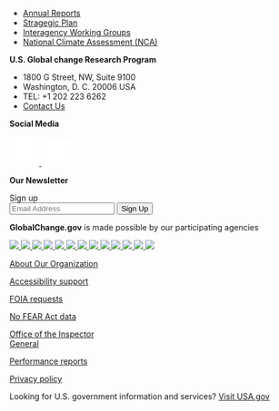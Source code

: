 
<footer class="usa-footer">
    <div class="usa-footer__primary-section">
        <div class="grid-container">
            <nav class="usa-footer__nav" aria-label="Footer navigation">
                <ul class="grid-row grid-gap">
                    <li class="
              mobile-lg:grid-col-auto
              usa-footer__primary-content
            ">
                        <a class="usa-footer__primary-link" href="javascript:void(0);"> Annual Reports</a>
                    </li>
                    <li class="
              mobile-lg:grid-col-auto
              usa-footer__primary-content
            ">
                        <a class="usa-footer__primary-link" href="javascript:void(0);">Stragegic Plan</a>
                    </li>
                    <li class="
              mobile-lg:grid-col-auto
              usa-footer__primary-content
            ">
                        <a class="usa-footer__primary-link" href="javascript:void(0);">Interagency Working Groups</a>
                    </li>
                    <li class="
              mobile-lg:grid-col-auto
              usa-footer__primary-content
            ">
                        <a class="usa-footer__primary-link" href="javascript:void(0);">National Climate Assessment
                            (NCA)</a>
                    </li>
                </ul>
            </nav>
        </div>
    </div>
    <div class="usa-footer__secondary-section">
        <div class="grid-container">
            <div class="grid-row grid-gap">
                <div class="
              usa-footer__logo
              grid-row
              mobile-lg:grid-col-auto desktop:grid-col-5">
                    <div class="mobile-lg:grid-col-12">
                        <p class="margin-0"><strong>U.S. Global change Research Program</strong></p>
                        <ul class="add-list-reset margin-0">
                            <li>1800 G Street, NW, Suite 9100</li>
                            <li>Washington, D. C. 20006 USA</li>
                            <li>TEL: +1 202 223 6262</li>
                            <li><a href="mailto:">Contact Us</a></li>
                        </ul>
                    </div>
                </div>
                <div class="mobile-lg:grid-col-12 desktop:grid-col-3">
                    <p class="margin-0"><strong>Social Media</strong></p>
                    <div class="social-media-icons">
                        <a href="">
                            <img src="../../assets/../../assets/icons/icon-facebook.svg">
                        </a>
                        <a href="">
                            <img src="../../assets/../../assets/icons/icon-twitter.svg">
                        </a>
                    </div>
                </div>
                <div class="mobile-lg:grid-col-12 desktop:grid-col-4">
                    <p class="margin-0"><strong>Our Newsletter</strong></p>
                    <section aria-label="Newsletter component">
                        <form class="usa-search" role="email">
                            <label class="usa-sr-only" for="email-field">Sign up</label>
                            <div class="newsletter">
                                <input class="usa-input" id="email-field" type="email" name="Sign up"
                                    placeholder="Email Address" />
                                <button class="usa-button" type="submit">
                                    <span class="usa-search__submit-text">Sign Up </span>
                                </button>
                            </div>
                        </form>
                    </section>
                </div>
            </div>
        </div>
    </div>
    <div class="usa-footer__tertiary-section">
        <div class="grid-container">
            <div class="grid-row grid-gap-lg flex-align-center">
                <div class="desktop:grid-col-12">
                    <div>
                        <p>
                            <strong>GlobalChange.gov</strong> is made possible by our participating agencies
                        </p>
                    </div>
                </div>
                <div class="desktop:grid-col-12 seals-home">
                    <div class="grid-row flex-justify-center">
                        <a href="">
                            <img src="../../assets/customImages/seals/USDA-110px.png" />
                        </a>
                        <a href="">
                            <img src="../../assets/customImages/seals/DOC-110px.png" />
                        </a>
                        <a href="">
                            <img src="../../assets/customImages/seals/DOD-110px.png" />
                        </a>
                        <a href="">
                            <img src="../../assets/customImages/seals/DOE-110px.png" />
                        </a>
                        <a href="">
                            <img src="../../assets/customImages/seals/HHS-110px.png" />
                        </a>
                        <a href="">
                            <img src="../../assets/customImages/seals/DOI-110px.png" />
                        </a>
                        <a href="">
                            <img src="../../assets/customImages/seals/DOS-110px.png" />
                        </a>
                        <a href="">
                            <img src="../../assets/customImages/seals/DOT-110px.png" />
                        </a>
                        <a href="">
                            <img src="../../assets/customImages/seals/EPA-110px.png" />
                        </a>
                        <a href="">
                            <img src="../../assets/customImages/seals/NASA-110px.png" />
                        </a>
                        <a href="">
                            <img src="../../assets/customImages/seals/NSF-110px.png" />
                        </a>
                        <a href="">
                            <img src="../../assets/customImages/seals/Smithsonian.png" />
                        </a>
                        <a href="">
                            <img src="../../assets/customImages/seals/USAID-110px.png" />
                        </a>
                    </div>
                </div>
            </div>
        </div>
    </div>
        <div class="usa-footer__fourth-section">
            <div class="grid-container">
                <div class="grid-row grid-gap-lg">
                    <div class="grid-col-3">
                        <div>
                            <p>
                                <a href="">About Our Organization</a>
                            </p>
                            <p>
                                <a href="">Accessibility support</a>
                            </p>
                        </div>
                    </div>
                    <div class="grid-col-3">
                        <div>
                            <p>
                                <a href="">FOIA requests</a>
                            </p>
                            <p>
                                <a href="">No FEAR Act data</a>
                            </p>
                        </div>
                    </div>
                    <div class="grid-col-3">
                        <div>
                            <p>
                                <a href="">Office of the Inspector <br /> General</a>
                            </p>
                        </div>
                    </div>
                    <div class="grid-col-3">
                        <div>
                            <p>
                                <a href="">Performance reports</a>
                            </p>
                            <p>
                                <a href="">Privacy policy</a>
                            </p>
                        </div>
                    </div>
                </div>
            </div>
        </div>
        <div class="usa-footer__fifth-section">
            <div class="grid-container">
                <div class="grid-row grid-gap-lg">
                    <div class="grid-col-auto">
                        <div>
                            <p class="padding-0">
                                Looking for U.S. government information and services? <a
                                    href="https://www.usa.gov/">Visit USA.gov</a>
                            </p>
                        </div>
                    </div>
                </div>
            </div>
        </div>
</footer>